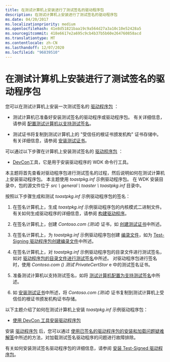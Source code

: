 ```yaml
---
title: 在测试计算机上安装进行了测试签名的驱动程序包
description: 在测试计算机上安装进行了测试签名的驱动程序包
ms.date: 04/20/2017
ms.localizationpriority: medium
ms.openlocfilehash: 41e8d51821baa19c9a564d27a3a10c10e52428a5
ms.sourcegitcommit: 418e6617e2a695c9cb4b37b5b60e264760858acd
ms.translationtype: MT
ms.contentlocale: zh-CN
ms.lasthandoff: 12/07/2020
ms.locfileid: "96839510"
---
```

# <a name="installing-a-test-signed-driver-package-on-the-test-computer"></a>在测试计算机上安装进行了测试签名的驱动程序包


您可以在测试计算机上安装一次测试签名的 [驱动程序包](driver-packages.md) ：

-   测试计算机已准备好安装测试签名的驱动程序或驱动程序包。 有关详细信息，请参阅 [配置测试计算机以支持测试签名](configuring-the-test-computer-to-support-test-signing.md)。

-   测试证书将复制到测试计算机上的 "受信任的根证书颁发机构" 证书存储中。 有关详细信息，请参阅 [安装测试证书](installing-test-certificates.md)。

可以通过以下步骤在计算机上安装测试签名的 [驱动程序包](driver-packages.md) ：

-   [DevCon](../devtest/devcon.md)工具，它是用于安装驱动程序的 WDK 命令行工具。

本主题将首先查看对驱动程序包进行测试签名的过程，然后说明如何在测试计算机上安装驱动程序包。 本主题使用 *toastpkg.inf* 示例驱动程序包。 在 WDK 安装目录中，包的源文件位于 *src \\ general \\ toaster \\ toastpkg.inf* 目录中。

按照以下步骤生成和测试 *toastpkg.inf* 示例驱动程序包的签名：

1.  在签名计算机上，生成 *toastpkg.inf* 示例驱动程序包的内核模式二进制文件。 有关如何生成驱动程序的详细信息，请参阅 [构建驱动程序](../develop/building-a-driver.md)。

2.  在签名计算机上，创建 *Contoso.com (测试)* 证书，如 [创建测试证书](creating-test-certificates.md)中所述。

3.  在签名计算机上，为 *toastpkg.inf* 示例驱动程序包创建 [编录文件](catalog-files.md)，如为 [Test-Signing 驱动程序包创建编录文件](creating-a-catalog-file-for-test-signing-a-driver-package.md)中所述。

4.  在签名计算机上，对 *toastpkg.inf* 示例驱动程序包的目录文件进行测试签名，如对 [驱动程序包的目录文件进行测试签名](test-signing-a-driver-package-s-catalog-file.md)中所述。 对驱动程序包进行签名时，使用 *Contoso.com () 测试* *PrivateCertStor* e 中的测试签名证书。

5.  准备测试计算机以支持测试签名，如将 [测试计算机配置为支持测试签名](configuring-the-test-computer-to-support-test-signing.md)中所述。

6.  如 [安装测试证书](installing-test-certificates.md)中所述，将 *Contoso.com (测试)* 证书复制到测试计算机上受信任的根证书颁发机构证书存储。

以下主题介绍了如何在测试计算机上安装 *toastpkg.inf* 示例驱动程序包：

-   [使用 DevCon 工具安装驱动程序包](using-the-devcon-tool-to-install-a-driver-package.md)

安装 [驱动程序包](driver-packages.md) 后，您可以通过 [使用已签名的驱动程序包的安装和加载问题疑难解答](./detecting-driver-load-errors.md)中所述的方法，对加载测试签名驱动程序的问题进行故障排除。

有关如何安装测试签名驱动程序包的详细信息，请参阅 [安装 Test-Signed 驱动程序包](installing-test-signed-driver-packages.md)。

 

